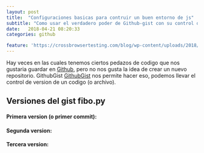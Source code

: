```yaml
---
layout: post
title:  "Configuraciones basicas para contruir un buen entorno de js"
subtitle: "Como usar el verdadero poder de Github-gist con su control de versiones"
date:   2018-04-21 08:20:33
categories: github

feature: 'https://crossbrowsertesting.com/blog/wp-content/uploads/2018/01/CBT-Blog-Javascript-frameworks-3.png'
---
```


Hay veces en las cuales tenemos ciertos pedazos de codigo que nos gustaria guardar en [Github](https://www.github.com "Github"), pero no nos gusta la idea de crear un nuevo repositorio.
GithubGist [GithubGist](https://gist.github.com/ "
Github gist") nos permite hacer eso, podemos llevar el control de version de un codigo (o archivo).

## Versiones del gist fibo.py 

#### Primera version (o primer commit):
<script src="https://gist.github.com/dantehemerson/bc3ed1acf529faa0036ba49d261e0114/b7c8d18a53c35550f4b0f3df0811d319ff75581f.js"></script>

#### Segunda version:
<script src="https://gist.github.com/dantehemerson/bc3ed1acf529faa0036ba49d261e0114/8a1f794e7b2d059057ce99a2a6770001ba5c470c.js"></script>


#### Tercera version:
<script src="https://gist.github.com/dantehemerson/bc3ed1acf529faa0036ba49d261e0114.js"></script>


